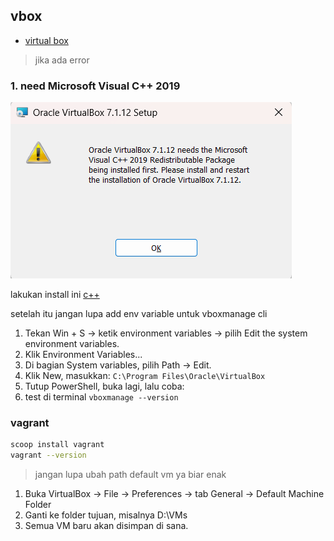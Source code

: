 ## vbox
- [virtual box](https://www.virtualbox.org/)

> jika ada error
### 1. need Microsoft Visual C++ 2019
![alt text](images/README/image.png)

lakukan install ini [c++](https://learn.microsoft.com/en-us/cpp/windows/latest-supported-vc-redist?view=msvc-170)

setelah itu jangan lupa add env variable untuk vboxmanage cli

1. Tekan Win + S → ketik environment variables → pilih Edit the system environment variables.
2. Klik Environment Variables...
3. Di bagian System variables, pilih Path → Edit.
4. Klik New, masukkan: ```C:\Program Files\Oracle\VirtualBox```
5. Tutup PowerShell, buka lagi, lalu coba:
6. test di terminal ```vboxmanage --version```

### vagrant
```bash
scoop install vagrant
vagrant --version
```

> jangan lupa ubah path default vm ya biar enak

1. Buka VirtualBox → File → Preferences → tab General → Default Machine Folder
2. Ganti ke folder tujuan, misalnya D:\VMs
3. Semua VM baru akan disimpan di sana.